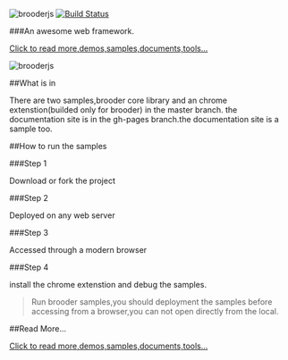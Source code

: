 ![brooderjs](https://github.com/hou80houzhu/brooderjs/raw/gh-pages/packet/opensite/pc/style/images/logo2.png) [![Build Status](https://travis-ci.org/hou80houzhu/brooderjs.svg?branch=master)](https://travis-ci.org/hou80houzhu/brooderjs)

###An awesome web framework.


[Click to read more,demos,samples,documents,tools...](http://hou80houzhu.github.io/brooderjs/ "Read More,Demos,Documents")


![brooderjs](https://github.com/hou80houzhu/brooderjs/raw/master/images/video.gif)


##What is in

There are two samples,brooder core library and an chrome    extenstion(builded only for brooder) in the master branch. the documentation site is in the gh-pages branch.the documentation site is a sample too.

##How to run the samples

###Step 1

Download or fork the project

###Step 2

Deployed on any web server

###Step 3

Accessed through a modern browser

###Step 4

install the chrome extenstion and debug the samples.

> Run brooder samples,you should deployment the samples before accessing from a browser,you can not open directly from the local.

##Read More...

[Click to read more,demos,samples,documents,tools...](http://hou80houzhu.github.io/brooderjs/ "Read More,Demos,Documents")